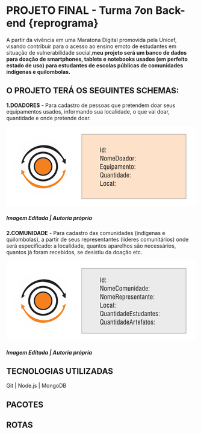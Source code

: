# PROJETO FINAL - Turma 7on Back-end {reprograma}

A partir da vivência em uma Maratona Digital promovida pela Unicef, visando contribuir para o acesso ao ensino emoto de estudantes em situação de vulnerabilidade social,**meu projeto será um banco de dados para doação de smartphones, tablets e notebooks usados (em perfeito estado de uso) para estudantes de escolas públicas de comunidades indígenas e quilombolas.**

## **O PROJETO TERÁ OS SEGUINTES SCHEMAS:**

**1.DOADORES** - Para cadastro de pessoas que pretendem doar seus equipamentos usados, informando sua localidade, o que vai doar, quantidade e onde pretende doar.

![schema doadores](./images/schema-doadores.png)

##### Imagem Editada | Autoria própria


**2.COMUNIDADE** - Para cadastro das comunidades (indígenas e quilombolas), a partir de seus representantes (líderes comunitários) onde será especificado: a localidade, quantos aparelhos são necessários, quantos já foram recebidos, se desistiu da doação etc.

![schema comunidades](./images/schema-comunidades.png)

##### Imagem Editada | Autoria própria


## **TECNOLOGIAS UTILIZADAS**

Git  |  Node.js  |  MongoDB


## **PACOTES**


## **ROTAS**
